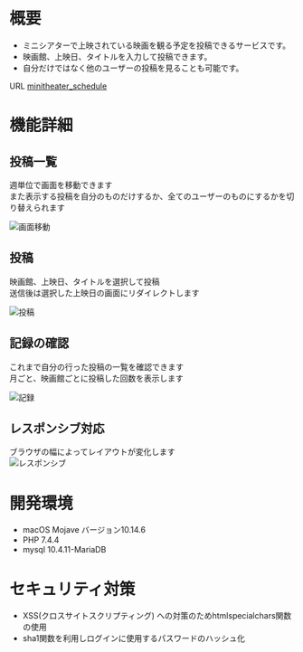 # 概要

- ミニシアターで上映されている映画を観る予定を投稿できるサービスです。  
- 映画館、上映日、タイトルを入力して投稿できます。    
- 自分だけではなく他のユーザーの投稿を見ることも可能です。  
  
URL [minitheater_schedule](https://infinite-taiga-85491.herokuapp.com)


# 機能詳細
  
## 投稿一覧
週単位で画面を移動できます  
また表示する投稿を自分のものだけするか、全てのユーザーのものにするかを切り替えられます
  
![画面移動](https://user-images.githubusercontent.com/58389827/82873766-f216fb00-9f6f-11ea-82f0-fd24dd26af65.gif)

## 投稿
映画館、上映日、タイトルを選択して投稿  
送信後は選択した上映日の画面にリダイレクトします  
  
![投稿](https://user-images.githubusercontent.com/58389827/82874049-62258100-9f70-11ea-8d15-3fbb53be37db.gif)


## 記録の確認
これまで自分の行った投稿の一覧を確認できます  
月ごと、映画館ごとに投稿した回数を表示します  
  
![記録](https://user-images.githubusercontent.com/58389827/82874142-7b2e3200-9f70-11ea-9be9-1fad67c2466a.png)

## レスポンシブ対応
ブラウザの幅によってレイアウトが変化します  
![レスポンシブ](https://user-images.githubusercontent.com/58389827/82876116-3eb00580-9f73-11ea-996e-a34943b21f06.gif)

# 開発環境  
- macOS Mojave バージョン10.14.6
- PHP 7.4.4
- mysql 10.4.11-MariaDB

# セキュリティ対策  
- XSS(クロスサイトスクリプティング) への対策のためhtmlspecialchars関数の使用
- sha1関数を利用しログインに使用するパスワードのハッシュ化

